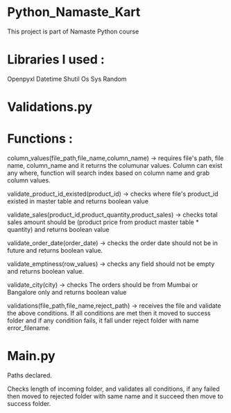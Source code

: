 # Python_Namaste_Kart
This project is part of Namaste Python course


# Libraries I used :

Openpyxl
Datetime
Shutil
Os
Sys
Random

# Validations.py

# Functions :

column_values(file_path,file_name,column_name) -> requires file's path, file name, column_name and it returns the columunar values. Column can exist any where, function will search index based on column name and grab column values.

validate_product_id_existed(product_id) -> checks where file's product_id existed in master table and returns boolean value

validate_sales(product_id,product_quantity,product_sales) ->  checks total sales amount should be (product price from product master table * quantity) and returns boolean value

validate_order_date(order_date) -> checks the order date should not be in future and returns boolean value.

validate_emptiness(row_values) -> checks any field should not be empty and returns boolean value.

validate_city(city) -> checks The orders should be from Mumbai or Bangalore only and returns boolean value

validations(file_path,file_name,reject_path) -> receives the file and validate the above conditions. If all conditions are met then it moved to success folder and if any condition fails, it fall under reject folder with name error_filename.



# Main.py

Paths declared.

Checks length of incoming folder, and validates all conditions, if any failed then moved to rejected folder with same name and it succeed then move to success folder.




